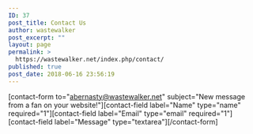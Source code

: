 ```yaml
---
ID: 37
post_title: Contact Us
author: wastewalker
post_excerpt: ""
layout: page
permalink: >
  https://wastewalker.net/index.php/contact/
published: true
post_date: 2018-06-16 23:56:19
---
```

[contact-form to="abernasty@wastewalker.net" subject="New message from a fan on your website!"][contact-field label="Name" type="name" required="1"][contact-field label="Email" type="email" required="1"][contact-field label="Message" type="textarea"][/contact-form]